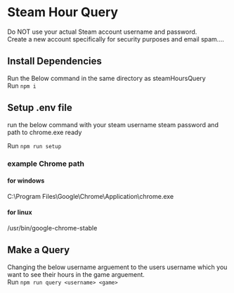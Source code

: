 # Steam Hour Query
Do NOT use your actual Steam account username and password.  
Create a new account specifically for security purposes and email spam....

## Install Dependencies
Run the Below command in the same directory as steamHoursQuery  
Run ```npm i```

## Setup .env file
run the below command with your steam username steam password and path to chrome.exe ready  

Run ```npm run setup```

### example Chrome path  
#### for windows  
C:\Program Files\Google\Chrome\Application\chrome.exe  
#### for linux  
/usr/bin/google-chrome-stable

## Make a Query
Changing the below username arguement to the users username which you want to see their hours in the game arguement.  
Run ```npm run query <username> <game>```
